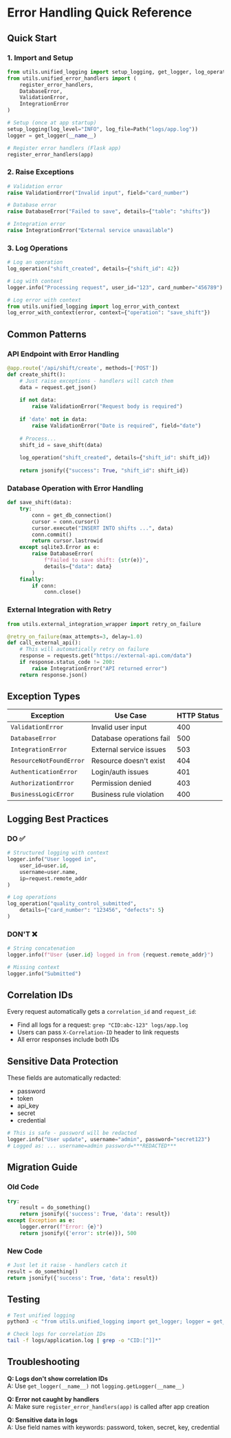 # Error Handling Quick Reference

## Quick Start

### 1. Import and Setup

```python
from utils.unified_logging import setup_logging, get_logger, log_operation
from utils.unified_error_handlers import (
    register_error_handlers, 
    DatabaseError, 
    ValidationError,
    IntegrationError
)

# Setup (once at app startup)
setup_logging(log_level="INFO", log_file=Path("logs/app.log"))
logger = get_logger(__name__)

# Register error handlers (Flask app)
register_error_handlers(app)
```

### 2. Raise Exceptions

```python
# Validation error
raise ValidationError("Invalid input", field="card_number")

# Database error
raise DatabaseError("Failed to save", details={"table": "shifts"})

# Integration error  
raise IntegrationError("External service unavailable")
```

### 3. Log Operations

```python
# Log an operation
log_operation("shift_created", details={"shift_id": 42})

# Log with context
logger.info("Processing request", user_id="123", card_number="456789")

# Log error with context
from utils.unified_logging import log_error_with_context
log_error_with_context(error, context={"operation": "save_shift"})
```

## Common Patterns

### API Endpoint with Error Handling

```python
@app.route('/api/shift/create', methods=['POST'])
def create_shift():
    # Just raise exceptions - handlers will catch them
    data = request.get_json()
    
    if not data:
        raise ValidationError("Request body is required")
    
    if 'date' not in data:
        raise ValidationError("Date is required", field="date")
    
    # Process...
    shift_id = save_shift(data)
    
    log_operation("shift_created", details={"shift_id": shift_id})
    
    return jsonify({"success": True, "shift_id": shift_id})
```

### Database Operation with Error Handling

```python
def save_shift(data):
    try:
        conn = get_db_connection()
        cursor = conn.cursor()
        cursor.execute("INSERT INTO shifts ...", data)
        conn.commit()
        return cursor.lastrowid
    except sqlite3.Error as e:
        raise DatabaseError(
            f"Failed to save shift: {str(e)}",
            details={"data": data}
        )
    finally:
        if conn:
            conn.close()
```

### External Integration with Retry

```python
from utils.external_integration_wrapper import retry_on_failure

@retry_on_failure(max_attempts=3, delay=1.0)
def call_external_api():
    # This will automatically retry on failure
    response = requests.get("https://external-api.com/data")
    if response.status_code != 200:
        raise IntegrationError("API returned error")
    return response.json()
```

## Exception Types

| Exception | Use Case | HTTP Status |
|-----------|----------|-------------|
| `ValidationError` | Invalid user input | 400 |
| `DatabaseError` | Database operations fail | 500 |
| `IntegrationError` | External service issues | 503 |
| `ResourceNotFoundError` | Resource doesn't exist | 404 |
| `AuthenticationError` | Login/auth issues | 401 |
| `AuthorizationError` | Permission denied | 403 |
| `BusinessLogicError` | Business rule violation | 400 |

## Logging Best Practices

### DO ✅

```python
# Structured logging with context
logger.info("User logged in", 
    user_id=user.id, 
    username=user.name,
    ip=request.remote_addr
)

# Log operations
log_operation("quality_control_submitted", 
    details={"card_number": "123456", "defects": 5}
)
```

### DON'T ❌

```python
# String concatenation
logger.info(f"User {user.id} logged in from {request.remote_addr}")

# Missing context
logger.info("Submitted")
```

## Correlation IDs

Every request automatically gets a `correlation_id` and `request_id`:

- Find all logs for a request: `grep "CID:abc-123" logs/app.log`
- Users can pass `X-Correlation-ID` header to link requests
- All error responses include both IDs

## Sensitive Data Protection

These fields are automatically redacted:
- password
- token
- api_key
- secret
- credential

```python
# This is safe - password will be redacted
logger.info("User update", username="admin", password="secret123")
# Logged as: ... username=admin password=***REDACTED***
```

## Migration Guide

### Old Code
```python
try:
    result = do_something()
    return jsonify({'success': True, 'data': result})
except Exception as e:
    logger.error(f"Error: {e}")
    return jsonify({'error': str(e)}), 500
```

### New Code
```python
# Just let it raise - handlers catch it
result = do_something()
return jsonify({'success': True, 'data': result})
```

## Testing

```bash
# Test unified logging
python3 -c "from utils.unified_logging import get_logger; logger = get_logger('test'); logger.info('Test message', test_field='value')"

# Check logs for correlation IDs
tail -f logs/application.log | grep -o "CID:[^]]*"
```

## Troubleshooting

**Q: Logs don't show correlation IDs**  
A: Use `get_logger(__name__)` not `logging.getLogger(__name__)`

**Q: Error not caught by handlers**  
A: Make sure `register_error_handlers(app)` is called after app creation

**Q: Sensitive data in logs**  
A: Use field names with keywords: password, token, secret, key, credential
